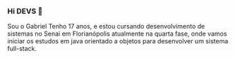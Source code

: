 ### Hi DEVS 👋

Sou o Gabriel Tenho 17 anos, e estou cursando desenvolvimento de sistemas no Senai em Florianópolis atualmente na quarta fase, onde vamos iniciar os estudos em java orientado a objetos para desenvolver um sistema full-stack.
